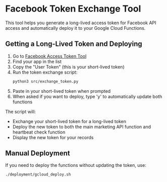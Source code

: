 # Facebook Token Exchange Tool

This tool helps you generate a long-lived access token for Facebook API access and automatically deploy it to your Google Cloud Functions.

## Getting a Long-Lived Token and Deploying

1. Go to [Facebook Access Token Tool](https://developers.facebook.com/tools/accesstoken/)
2. Find your app in the list
3. Copy the "User Token" (this is your short-lived token)
4. Run the token exchange script:
   ```bash
   python3 src/exchange_token.py
   ```
5. Paste in your short-lived token when prompted
6. When asked if you want to deploy, type 'y' to automatically update both functions

The script will:
- Exchange your short-lived token for a long-lived token
- Deploy the new token to both the main marketing API function and heartbeat check function
- Display the new token for your records

## Manual Deployment
If you need to deploy the functions without updating the token, use:
```bash
./deployment/gcloud_deploy.sh
```
